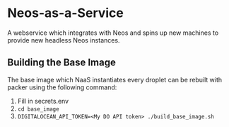 # Neos-as-a-Service
A webservice which integrates with Neos and spins up new machines to provide new headless Neos instances. 

## Building the Base Image
The base image which NaaS instantiates every droplet can be rebuilt with packer using the following command:
1. Fill in secrets.env
2. `cd base_image`
3. `DIGITALOCEAN_API_TOKEN=<My DO API token> ./build_base_image.sh`
